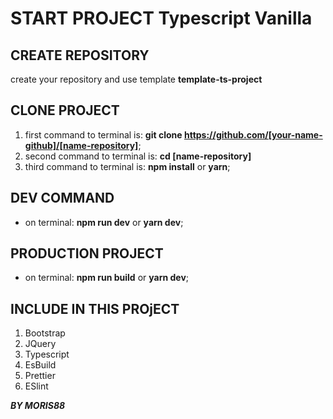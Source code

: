 # START PROJECT Typescript Vanilla

## CREATE REPOSITORY

create your repository and use template **template-ts-project**

## CLONE PROJECT

1. first command to terminal is: **git clone https://github.com/[your-name-github]/[name-repository]**;
2. second command to terminal is: **cd [name-repository]**
3. third command to terminal is: **npm install** or **yarn**;

## DEV COMMAND
- on terminal: **npm run dev** or **yarn dev**;

## PRODUCTION PROJECT
- on terminal: **npm run build** or **yarn dev**;

## INCLUDE IN THIS PROjECT

1. Bootstrap
2. JQuery 
3. Typescript
4. EsBuild
5. Prettier
6. ESlint

***BY MORIS88***




